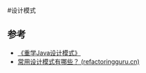 #设计模式 
## 参考
- [《重学Java设计模式》](https://github.com/fuzhengwei/itstack-demo-design)
- [常用设计模式有哪些？ (refactoringguru.cn)](https://refactoringguru.cn/design-patterns)
